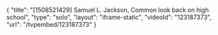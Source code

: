 {
    "title": "[1508521429] Samuel L. Jackson, Common look back on high school",
    "type": "solo",
    "layout": "iframe-static",
    "videoId": "123187373",
    "url": "\/tvpembed\/123187373"
}